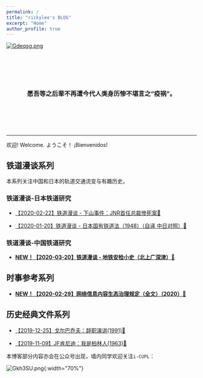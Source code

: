 ```yaml
---
permalink: /
title: "rickylee's BLOG"
excerpt: "Home"
author_profile: true
---
```

[![Gdeqsg.png](https://s1.ax1x.com/2020/04/03/Gdeqsg.png)](posts/2020/04/blog-post-7/)

<br>

<br>

<br>

<br>

### <center>愿吾等之后辈不再遭今代人类身历惨不堪言之“疫祸”。</center>

<br>

<br>

<br>

<br>

***

欢迎!  Welcome.  ようこそ！ ¡Bienvenidos!

## 铁道漫谈系列

本系列关注中国和日本的轨道交通流变与有趣历史。

### 铁道漫谈-日本铁道研究

* [【2020-02-22】铁道漫谈 - 下山事件：JNR首任总裁惨死案🔗](posts/2020/02/blog-post-2/) 

* [【2020-01-20】铁道漫谈 - 日本国有铁道法（1948）（自译 中日对照）🔗](posts/2020/01/blog-post-3/) 

### 铁道漫谈-中国铁道研究

* [**NEW！【2020-03-20】铁道漫谈 - 地铁安检小史（北上广深津）🔗**](posts/2020/03/blog-post-1/) 

## 时事参考系列

* [**NEW！【2020-02-29】网络信息内容生态治理规定（全文）（2020）🔗**](posts/2020/02/blog-post-6/) 

## 历史经典文件系列

* [【2019-12-25】戈尔巴乔夫：辞职演讲(1991)🔗](posts/2019/12/blog-post-5/) 

* [【2019-11-09】JF肯尼迪：我是柏林人(1963)🔗](posts/2019/11/blog-post-4/) 

本博客部分内容亦会在公众号出现，墙内同学欢迎关注`i-CUPL`：

![Gkh3SU.png](https://s1.ax1x.com/2020/03/28/Gkh3SU.png){:width="70%"}
